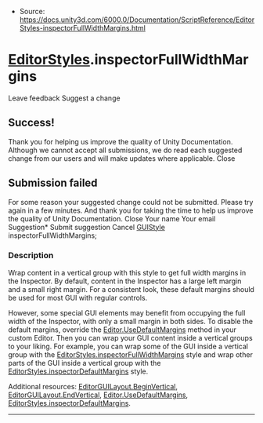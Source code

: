 * Source: https://docs.unity3d.com/6000.0/Documentation/ScriptReference/EditorStyles-inspectorFullWidthMargins.html

#  [EditorStyles](https://docs.unity3d.com/6000.0/Documentation/ScriptReference/EditorStyles.html).inspectorFullWidthMargins
Leave feedback
Suggest a change
## Success!
Thank you for helping us improve the quality of Unity Documentation. Although we cannot accept all submissions, we do read each suggested change from our users and will make updates where applicable.
Close
## Submission failed
For some reason your suggested change could not be submitted. Please <a>try again</a> in a few minutes. And thank you for taking the time to help us improve the quality of Unity Documentation.
Close
Your name Your email Suggestion* Submit suggestion
Cancel
[GUIStyle](https://docs.unity3d.com/6000.0/Documentation/ScriptReference/GUIStyle.html) inspectorFullWidthMargins; 
### Description
Wrap content in a vertical group with this style to get full width margins in the Inspector.
By default, content in the Inspector has a large left margin and a small right margin. For a consistent look, these default margins should be used for most GUI with regular controls.  
  
However, some special GUI elements may benefit from occupying the full width of the Inspector, with only a small margin in both sides. To disable the default margins, override the [Editor.UseDefaultMargins](https://docs.unity3d.com/6000.0/Documentation/ScriptReference/Editor.UseDefaultMargins.html) method in your custom Editor. Then you can wrap your GUI content inside a vertical groups to your liking. For example, you can wrap some of the GUI inside a vertical group with the [EditorStyles.inspectorFullWidthMargins](https://docs.unity3d.com/6000.0/Documentation/ScriptReference/EditorStyles-inspectorFullWidthMargins.html) style and wrap other parts of the GUI inside a vertical group with the [EditorStyles.inspectorDefaultMargins](https://docs.unity3d.com/6000.0/Documentation/ScriptReference/EditorStyles-inspectorDefaultMargins.html) style.  
  
Additional resources: [EditorGUILayout.BeginVertical](https://docs.unity3d.com/6000.0/Documentation/ScriptReference/EditorGUILayout.BeginVertical.html), [EditorGUILayout.EndVertical](https://docs.unity3d.com/6000.0/Documentation/ScriptReference/EditorGUILayout.EndVertical.html), [Editor.UseDefaultMargins](https://docs.unity3d.com/6000.0/Documentation/ScriptReference/Editor.UseDefaultMargins.html), [EditorStyles.inspectorDefaultMargins](https://docs.unity3d.com/6000.0/Documentation/ScriptReference/EditorStyles-inspectorDefaultMargins.html).
* * *
